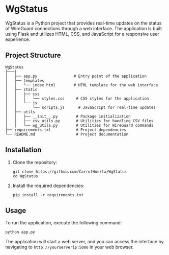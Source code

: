 # WgStatus

WgStatus is a Python project that provides real-time updates on the status of WireGuard connections through a web interface. The application is built using Flask and utilizes HTML, CSS, and JavaScript for a responsive user experience.

## Project Structure

```
WgStatus
├───|
│   ├── app.py                # Entry point of the application
│   ├── templates
│   │   └── index.html        # HTML template for the web interface
│   ├── static
│   │   ├── css
│   │   │   └── styles.css     # CSS styles for the application
│   │   └── js
│   │       └── scripts.js      # JavaScript for real-time updates
│   ├── utils
│   │   ├── __init__.py        # Package initialization
│   │   ├── csv_utils.py       # Utilities for handling CSV files
│   │   └── wg_utils.py        # Utilities for WireGuard commands
├── requirements.txt           # Project dependencies
└── README.md                  # Project documentation
```

## Installation

1. Clone the repository:
   ```
   git clone https://github.com/CarrotHuerta/WgStatus
   cd WgStatus
   ```

2. Install the required dependencies:
   ```
   pip install -r requirements.txt
   ```

## Usage

To run the application, execute the following command:
```
python app.py
```

The application will start a web server, and you can access the interface by navigating to `http://yourserverip:5000` in your web browser.

